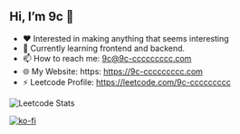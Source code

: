 ## Hi, I’m 9c 👋 
- ♥️ Interested in making anything that seems interesting
- 🌱 Currently learning frontend and backend.
- 📫 How to reach me: 9c@9c-ccccccccc.com
- 🌐 My Website: https: https://9c-ccccccccc.com
- ⚡ Leetcode Profile: https://leetcode.com/9c-ccccccccc



![Leetcode Stats](https://leetcard.jacoblin.cool/9c-ccccccccc)

[![ko-fi](https://ko-fi.com/img/githubbutton_sm.svg)](https://ko-fi.com/F1F11ARGP7)


<!---
New9c/New9c is a ✨ special ✨ repository because its `README.md` (this file) appears on your GitHub profile.
You can click the Preview link to take a look at your changes.
--->
